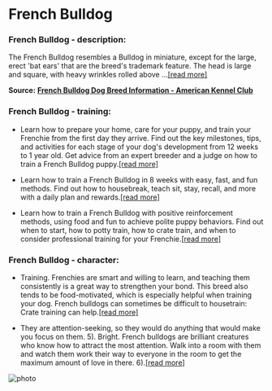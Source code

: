 # French Bulldog

### French Bulldog - description:

The French Bulldog resembles a Bulldog in miniature, except for the large, erect 'bat ears' that are the breed's trademark feature. The head is large and square, with heavy wrinkles rolled above ...[\[read more\]](https://www.akc.org/dog-breeds/french-bulldog/)

**Source:** __[French Bulldog Dog Breed Information - American Kennel Club](https://www.akc.org/dog-breeds/french-bulldog/)__

### French Bulldog - training:

* Learn how to prepare your home, care for your puppy, and train your Frenchie from the first day they arrive. Find out the key milestones, tips, and activities for each stage of your dog's development from 12 weeks to 1 year old. Get advice from an expert breeder and a judge on how to train a French Bulldog puppy.[\[read more\]](https://www.akc.org/expert-advice/training/french-bulldog-puppy-training-timeline/)

* Learn how to train a French Bulldog in 8 weeks with easy, fast, and fun methods. Find out how to housebreak, teach sit, stay, recall, and more with a daily plan and rewards.[\[read more\]](https://www.allthingsdogs.com/french-bulldog-training/)

* Learn how to train a French Bulldog with positive reinforcement methods, using food and fun to achieve polite puppy behaviors. Find out when to start, how to potty train, how to crate train, and when to consider professional training for your Frenchie.[\[read more\]](https://www.greatpetcare.com/training/how-to-train-a-french-bulldog/)

### French Bulldog - character:

* Training. Frenchies are smart and willing to learn, and teaching them consistently is a great way to strengthen your bond. This breed also tends to be food-motivated, which is especially helpful when training your dog. French bulldogs can sometimes be difficult to housetrain: Crate training can help.[\[read more\]](https://www.thesprucepets.com/french-bulldog-breed-profile-1117966)

* They are attention-seeking, so they would do anything that would make you focus on them. 5). Bright. French bulldogs are brilliant creatures who know how to attract the most attention. Walk into a room with them and watch them work their way to everyone in the room to get the maximum amount of love in there. 6).[\[read more\]](https://petspruce.com/french-bulldog-temperament/)

![photo](https://www.alcazar.in/UserUploads/Editted-Images/XUHz5gpDlzaV2Gz7Xywy.jpg)